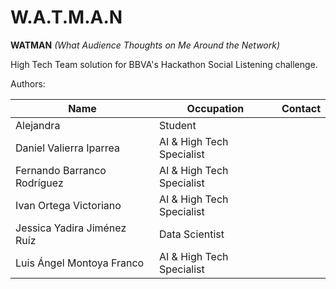# **W.A.T.M.A.N**

**WATMAN** *(What Audience Thoughts on Me Around the Network)*

High Tech Team solution for BBVA's Hackathon Social Listening challenge.

Authors:

| Name                        | Occupation               | Contact |
|-----------------------------|--------------------------|---------|
| Alejandra                   | Student                   ||
| Daniel Valierra Iparrea     | AI & High Tech Specialist ||
| Fernando Barranco Rodríguez | AI & High Tech Specialist ||
| Ivan Ortega Victoriano      | AI & High Tech Specialist ||
| Jessica Yadira Jiménez Ruíz | Data Scientist            ||
| Luis Ángel Montoya Franco   | AI & High Tech Specialist ||
